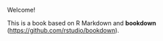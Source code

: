 Welcome! 

This is a book based on R Markdown and **bookdown** (https://github.com/rstudio/bookdown). 

